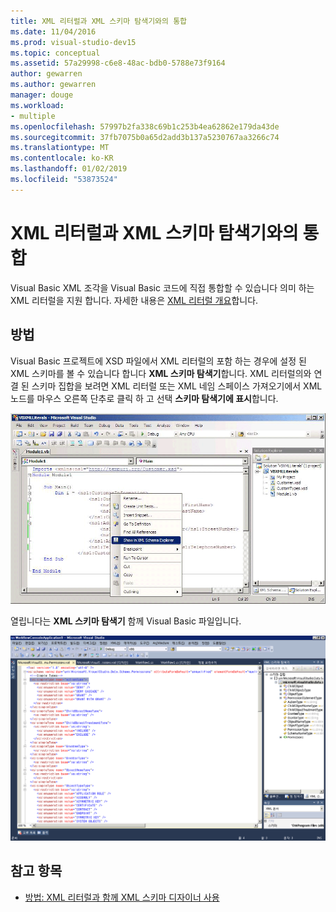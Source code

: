 ```yaml
---
title: XML 리터럴과 XML 스키마 탐색기와의 통합
ms.date: 11/04/2016
ms.prod: visual-studio-dev15
ms.topic: conceptual
ms.assetid: 57a29998-c6e8-48ac-bdb0-5788e73f9164
author: gewarren
ms.author: gewarren
manager: douge
ms.workload:
- multiple
ms.openlocfilehash: 57997b2fa338c69b1c253b4ea62862e179da43de
ms.sourcegitcommit: 37fb7075b0a65d2add3b137a5230767aa3266c74
ms.translationtype: MT
ms.contentlocale: ko-KR
ms.lasthandoff: 01/02/2019
ms.locfileid: "53873524"
---
```

# <a name="integration-of-xml-literals-with-xml-schema-explorer"></a>XML 리터럴과 XML 스키마 탐색기와의 통합

Visual Basic XML 조각을 Visual Basic 코드에 직접 통합할 수 있습니다 의미 하는 XML 리터럴을 지원 합니다. 자세한 내용은 [XML 리터럴 개요](http://go.microsoft.com/fwlink/?LinkId=140325)합니다.

## <a name="how-to"></a>방법

Visual Basic 프로젝트에 XSD 파일에서 XML 리터럴의 포함 하는 경우에 설정 된 XML 스키마를 볼 수 있습니다 합니다 **XML 스키마 탐색기**합니다. XML 리터럴의와 연결 된 스키마 집합을 보려면 XML 리터럴 또는 XML 네임 스페이스 가져오기에서 XML 노드를 마우스 오른쪽 단추로 클릭 하 고 선택 **스키마 탐색기에 표시**합니다.

![Visual Basic XML 리터럴, XML 스키마 탐색기](../xml-tools/media/vbxmlliteralswithxmlschemaexplorer1.gif)

열립니다는 **XML 스키마 탐색기** 함께 Visual Basic 파일입니다.

![Visual Basic XML 리터럴, XML 스키마 탐색기](../xml-tools/media/vbxmlliteralswithxmlschemaexplorer2.gif)

## <a name="see-also"></a>참고 항목

- [방법: XML 리터럴과 함께 XML 스키마 디자이너 사용](../xml-tools/how-to-use-the-xml-schema-designer-with-xml-literals.md)